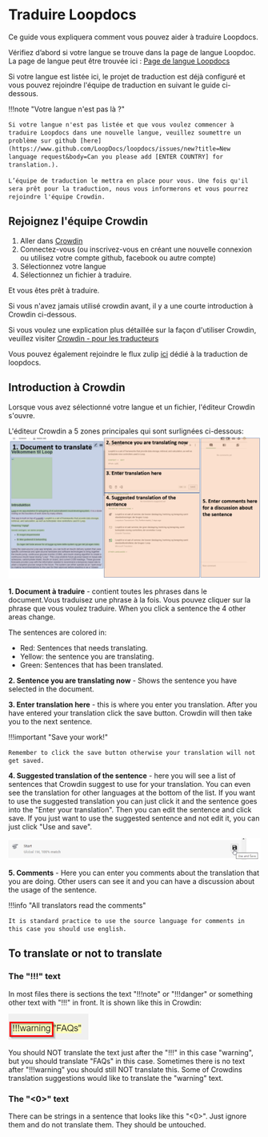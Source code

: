 # Traduire Loopdocs

Ce guide vous expliquera comment vous pouvez aider à traduire Loopdocs.

Vérifiez d’abord si votre langue se trouve dans la page de langue Loopdoc. La page de langue peut être trouvée ici : [Page de langue Loopdocs](https://loopdocs.github.io/loopdocs/)

Si votre langue est listée ici, le projet de traduction est déjà configuré et vous pouvez rejoindre l'équipe de traduction en suivant le guide ci-dessous.

!!!note "Votre langue n'est pas là ?"

    Si votre langue n'est pas listée et que vous voulez commencer à traduire Loopdocs dans une nouvelle langue, veuillez soumettre un problème sur github [here](https://www.github.com/LoopDocs/loopdocs/issues/new?title=New language request&body=Can you please add [ENTER COUNTRY] for translation.).
    
    L’équipe de traduction le mettra en place pour vous. Une fois qu'il sera prêt pour la traduction, nous vous informerons et vous pourrez rejoindre l'équipe Crowdin.

## Rejoignez l'équipe Crowdin

1. Aller dans [Crowdin](https://crowdin.com/project/loopdoctranslation)
2. Connectez-vous (ou inscrivez-vous en créant une nouvelle connexion ou utilisez votre compte github, facebook ou autre compte)
3. Sélectionnez votre langue
4. Sélectionnez un fichier à traduire.

Et vous êtes prêt à traduire.

Si vous n'avez jamais utilisé crowdin avant, il y a une courte introduction à Crowdin ci-dessous.

Si vous voulez une explication plus détaillée sur la façon d'utiliser Crowdin, veuillez visiter [Crowdin - pour les traducteurs](https://support.crowdin.com/online-editor/)

Vous pouvez également rejoindre le flux zulip [ici](https://loop.zulipchat.com/#narrow/stream/270362-documentation/topic/Translation) dédié à la traduction de loopdocs.

## Introduction à Crowdin

Lorsque vous avez sélectionné votre langue et un fichier, l'éditeur Crowdin s'ouvre.

L'éditeur Crowdin a 5 zones principales qui sont surlignées ci-dessous: ![Crowdin areas](img/crowdinareas.png)

**1. Document à traduire** - contient toutes les phrases dans le document.Vous traduisez une phrase à la fois. Vous pouvez cliquer sur la phrase que vous voulez traduire. When you click a sentence the 4 other areas change.

The sentences are colored in:

- Red: Sentences that needs translating.
- Yellow: the sentence you are translating.
- Green: Sentences that has been translated.

**2. Sentence you are translating now** - Shows the sentence you have selected in the document.

**3. Enter translation here** - this is where you enter you translation. After you have entered your translation click the save button. Crowdin will then take you to the next sentence.

!!!important "Save your work!"

    Remember to click the save button otherwise your translation will not get saved.

**4. Suggested translation of the sentence** - here you will see a list of sentences that Crowdin suggest to use for your translation. You can even see the translation for other languages at the bottom of the list. If you want to use the suggested translation you can just click it and the sentence goes into the "Enter your translation". Then you can edit the sentence and click save. If you just want to use the suggested sentence and not edit it, you can just click "Use and save".

![Suggestion](img/suggestion.png)

**5. Comments** - Here you can enter you comments about the translation that you are doing. Other users can see it and you can have a discussion about the usage of the sentence.

!!!info "All translators read the comments"

    It is standard practice to use the source language for comments in this case you should use english.

## To translate or not to translate

### The "!!!" text

In most files there is sections the text "!!!note" or "!!!danger" or something other text with "!!!" in front. It is shown like this in Crowdin:

![image](img/admontion.png)

You should NOT translate the text just after the "!!!" in this case "warning", but you should translate "FAQs" in this case. Sometimes there is no text after "!!!warning" you should still NOT translate this. Some of Crowdins translation suggestions would like to translate the "warning" text.

### The "<0>" text

There can be strings in a sentence that looks like this "<0>". Just ignore them and do not translate them. They should be untouched.
